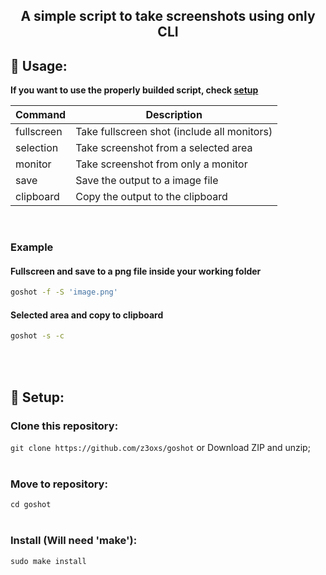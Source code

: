 <h2 align="center">A simple script to take screenshots using only CLI</h2>

## 🚀 Usage:
**If you want to use the properly builded script, check <a href="#setup">setup</a>**

| Command    |     Description    |
| ------------- | ------------------ |
| fullscreen |  Take fullscreen shot (include all monitors)  |
| selection | Take screenshot from a selected area |
| monitor | Take screenshot from only a monitor |
| save | Save the output to a image file |
| clipboard | Copy the output to the clipboard |

&nbsp;
### Example
#### Fullscreen and save to a png file inside your working folder
```bash
goshot -f -S 'image.png'
```
#### Selected area and copy to clipboard
```bash
goshot -s -c
```

<br><br>
<a name="setup"></a>
## 🔧 Setup:
### Clone this repository:<br>
`git clone https://github.com/z3oxs/goshot` or Download ZIP and unzip;<br><br>
### Move to repository:<br>
`cd goshot`<br><br>
### Install (Will need 'make'):<br>
`sudo make install`<br><br>
